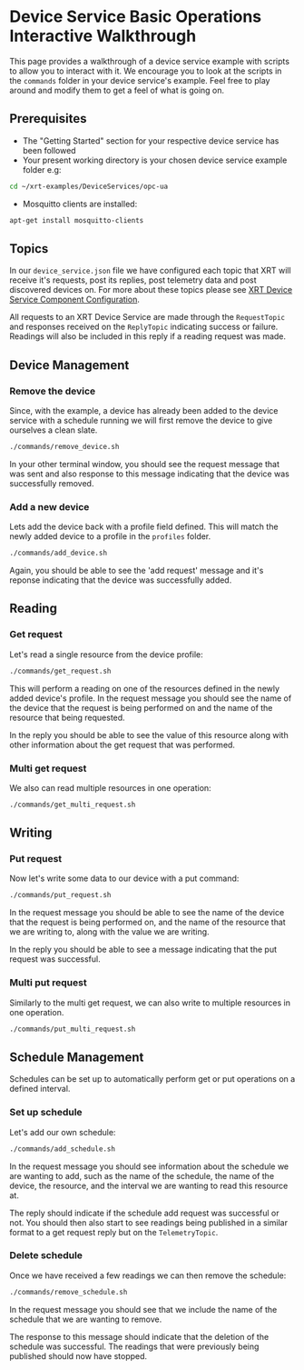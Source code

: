 # Device Service Basic Operations Interactive Walkthrough

This page provides a walkthrough of a device service example with scripts to allow you to interact with it. 
We encourage you to look at the scripts in the `commands` folder in your device service's example. Feel free to play around and modify them to get a feel of what is going on.

## Prerequisites

* The "Getting Started" section for your respective device service has been followed 
* Your present working directory is your chosen device service example folder e.g:

```bash
cd ~/xrt-examples/DeviceServices/opc-ua
```

* Mosquitto clients are installed:

```bash
apt-get install mosquitto-clients
```

## Topics

In our `device_service.json` file we have configured each topic that XRT will receive it's requests, post its replies, post telemetry data and post discovered devices on. 
For more about these topics please see [XRT Device Service Component Configuration](https://docs.iotechsys.com/edge-xrt20/device-service-components/device-service-component-configuration.html).   

All requests to an XRT Device Service are made through the `RequestTopic` and responses received on the `ReplyTopic` indicating success or failure.
Readings will also be included in this reply if a reading request was made.


## Device Management

### Remove the device
Since, with the example, a device has already been added to the device service with a schedule running we will first remove the device to give ourselves a clean slate.

```bash
./commands/remove_device.sh
```

In your other terminal window, you should see the request message that was sent and also response to this message indicating that the device was successfully removed. 

### Add a new device
Lets add the device back with a profile field defined. This will match the newly added device to a profile in the `profiles` folder.

```bash
./commands/add_device.sh
```

Again, you should be able to see the 'add request' message and it's reponse indicating that the device was successfully added. 

## Reading 

### Get request
Let's read a single resource from the device profile:

```bash
./commands/get_request.sh
```
This will perform a reading on one of the resources defined in the newly added device's profile. In the request message you should see the name of 
the device that the request is being performed on and the name of the resource that being requested. 

In the reply you should be able to see the value of this resource along with other information about the get request that was performed. 

### Multi get request
We also can read multiple resources in one operation:

```bash
./commands/get_multi_request.sh
```

## Writing

### Put request
Now let's write some data to our device with a put command:

```bash
./commands/put_request.sh
```

In the request message you should be able to see the name of the device that the request is being performed on, 
and the name of the resource that we are writing to, along with the value we are writing. 

In the reply you should be able to see a message indicating that the put request was successful. 

### Multi put request
Similarly to the multi get request, we can also write to multiple resources in one operation.

```bash
./commands/put_multi_request.sh
```

## Schedule Management

Schedules can be set up to automatically perform get or put operations on a defined interval.

### Set up schedule
Let's add our own schedule:
```bash
./commands/add_schedule.sh
```

In the request message you should see information about the schedule we are wanting to add, such as the name of the schedule, the name of the device, 
the resource, and the interval we are wanting to read this resource at. 

The reply should indicate if the schedule add request was successful or not. 
You should then also start to see readings being published in a similar format to a get request reply but on the `TelemetryTopic`.

### Delete schedule
Once we have received a few readings we can then remove the schedule:
```bash
./commands/remove_schedule.sh
```

In the request message you should see that we include the name of the schedule that we are wanting to remove. 

The response to this message should indicate that the deletion of the schedule was successful. The readings that were previously being published should now have stopped.
